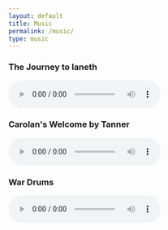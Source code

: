 ```yaml
---
layout: default
title: Music
permalink: /music/
type: music
---
```


### The Journey to Ianeth

<audio controls>
  <source src="../music/journey_to_ianeth.wav" type="audio/wav">
  Your browser does not support the audio element.
</audio>

### Carolan's Welcome by Tanner

<audio controls>
  <source src="../music/carolans_welcome_by_tanner.wav" type="audio/wav">
  Your browser does not support the audio element.
</audio>


### War Drums

<audio controls>
  <source src="../music/war_drums.mp3" type="audio/mp3">
  Your browser does not support the audio element.
</audio>
